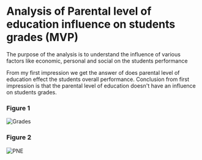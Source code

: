 # Analysis of Parental level of education influence on students grades (MVP)
The purpose of the analysis is to understand the influence of various factors like economic, personal and social on the students performance

From my first impression we get the answer of does parental level of education effect the students overall performance.
Conclusion from first impression is that the parental level of education doesn't have an influence on students grades.
### Figure 1
![Grades](https://user-images.githubusercontent.com/93079224/141859509-fb2c1c8a-0094-4d77-8fd9-c8cd003d58cf.png)

### Figure 2
![PNE](https://user-images.githubusercontent.com/93079224/141860651-a2f89b7a-1828-4c3d-87e5-7edef0791b01.png)
